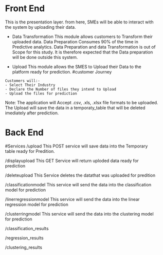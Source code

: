 # Front End
This is the presentation layer. from here, SMEs will be able to interact with the system by uploading their data.
- Data Transformation
This module allows customers to Transform their uploaded data.
Data Preparation Consumes 90% of the time in Predictive analytics.
Data Preparation and data Transformation is out of Scope for this study. It is therefore expected that the Data preparation will be done outside this system.


- Upload
This module allows the SMES to Upload their Data to the platform ready for prediction.
#customer Journey
```
Customers will:-
- Select Their Industry
- Declare the Number of files they intend to Upload
- Upload the files for prediction
```
Note: The application will Accept .csv, .xls, .xlsx file formats to be uploaded.
The Upload will save the data in a temporaty_table that will be deleted imediately after prediction.

# Back End
#Services
/upload
This POST service will save data into the Temporary table ready for Predition.

/displayupload
This GET Service will return uploded data ready for prediction

/deleteupload
This Service deletes the datathat was uploaded for predition

/classificationmodel
This service will send the data into the classification model for prediction

/linerregressionmodel
This service will send the data into the linear regression model for prediction

/clusterringmodel
This service will send the data into the clustering model for prediction

/classification_results

/regression_results

/clustering_results
